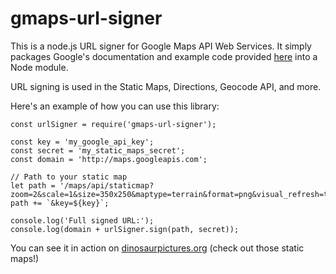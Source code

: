 # gmaps-url-signer

This is a node.js URL signer for Google Maps API Web Services.  It simply packages Google's documentation and example code provided [here](https://github.com/googlemaps/url-signing/blob/gh-pages/urlSigner.js) into a Node module.

URL signing is used in the Static Maps, Directions, Geocode API, and more.

Here's an example of how you can use this library:

    const urlSigner = require('gmaps-url-signer');
    
    const key = 'my_google_api_key';
    const secret = 'my_static_maps_secret';
    const domain = 'http://maps.googleapis.com';

    // Path to your static map
    let path = '/maps/api/staticmap?zoom=2&scale=1&size=350x250&maptype=terrain&format=png&visual_refresh=true';
    path += `&key=${key}`;

    console.log('Full signed URL:');
    console.log(domain + urlSigner.sign(path, secret));

You can see it in action on [dinosaurpictures.org](http://dinosaurpictures.org/Tyrannosaurus-pictures) (check out those static maps!)

